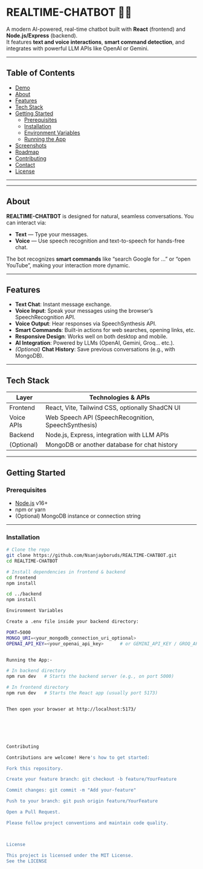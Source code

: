 # REALTIME-CHATBOT 🤖💬

A modern AI-powered, real-time chatbot built with **React** (frontend) and **Node.js/Express** (backend).  
It features **text and voice interactions**, **smart command detection**, and integrates with powerful LLM APIs like OpenAI or Gemini.

---

##  Table of Contents

- [Demo](#-demo)
- [About](#-about)
- [Features](#-features)
- [Tech Stack](#-tech-stack)
- [Getting Started](#-getting-started)
  - [Prerequisites](#-prerequisites)
  - [Installation](#-installation)
  - [Environment Variables](#-environment-variables)
  - [Running the App](#-running-the-app)
- [Screenshots](#-screenshots)
- [Roadmap](#-roadmap)
- [Contributing](#-contributing)
- [Contact](#-contact)
- [License](#-license)

---


---

##  About

**REALTIME-CHATBOT** is designed for natural, seamless conversations. You can interact via:

- **Text** — Type your messages.
- **Voice** — Use speech recognition and text-to-speech for hands-free chat.

The bot recognizes **smart commands** like “search Google for …” or “open YouTube”, making your interaction more dynamic.

---

##  Features

- **Text Chat**: Instant message exchange.
- **Voice Input**: Speak your messages using the browser’s SpeechRecognition API.
- **Voice Output**: Hear responses via SpeechSynthesis API.
- **Smart Commands**: Built-in actions for web searches, opening links, etc.
- **Responsive Design**: Works well on both desktop and mobile.
- **AI Integration**: Powered by LLMs (OpenAI, Gemini, Groq… etc.).
- *(Optional)* **Chat History**: Save previous conversations (e.g., with MongoDB).

---

##  Tech Stack

| Layer      | Technologies & APIs |
|------------|----------------------|
| Frontend   | React, Vite, Tailwind CSS, optionally ShadCN UI |
| Voice APIs | Web Speech API (SpeechRecognition, SpeechSynthesis) |
| Backend    | Node.js, Express, integration with LLM APIs |
| (Optional) | MongoDB or another database for chat history |

---

##  Getting Started

### Prerequisites

- [Node.js](https://nodejs.org/) v16+  
- npm or yarn  
- (Optional) MongoDB instance or connection string

---

### Installation

```bash
# Clone the repo
git clone https://github.com/Nsanjayboruds/REALTIME-CHATBOT.git
cd REALTIME-CHATBOT

# Install dependencies in frontend & backend
cd frontend
npm install

cd ../backend
npm install

Environment Variables

Create a .env file inside your backend directory:

PORT=5000
MONGO_URI=<your_mongodb_connection_uri_optional>
OPENAI_API_KEY=<your_openai_api_key>      # or GEMINI_API_KEY / GROQ_API_KEY as needed


Running the App:-

# In backend directory
npm run dev   # Starts the backend server (e.g., on port 5000)

# In frontend directory
npm run dev   # Starts the React app (usually port 5173)


Then open your browser at http://localhost:5173/






Contributing

Contributions are welcome! Here's how to get started:

Fork this repository.

Create your feature branch: git checkout -b feature/YourFeature

Commit changes: git commit -m "Add your-feature"

Push to your branch: git push origin feature/YourFeature

Open a Pull Request.

Please follow project conventions and maintain code quality.



License

This project is licensed under the MIT License.
See the LICENSE











